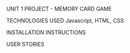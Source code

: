 UNIT 1 PROJECT - MEMORY CARD GAME




TECHNOLOGIES USED
Javascript, HTML, CSS


INSTALLATION INSTRUCTIONS


USER STORIES



